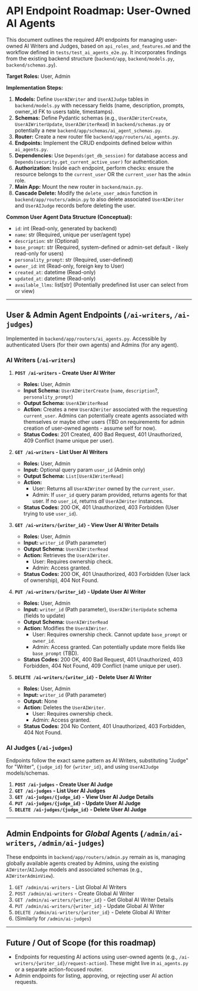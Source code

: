 # API Endpoint Roadmap: User-Owned AI Agents

This document outlines the required API endpoints for managing user-owned AI Writers and Judges, based on `api_roles_and_features.md` and the workflow defined in `tests/test_ai_agents_e2e.py`. It incorporates findings from the existing backend structure (`backend/app`, `backend/models.py`, `backend/schemas.py`).

**Target Roles:** User, Admin

**Implementation Steps:**

1.  **Models:** Define `UserAIWriter` and `UserAIJudge` tables in `backend/models.py` with necessary fields (name, description, prompts, owner_id FK to users table, timestamps).
2.  **Schemas:** Define Pydantic schemas (e.g., `UserAIWriterCreate`, `UserAIWriterUpdate`, `UserAIWriterRead`) in `backend/schemas.py` or potentially a new `backend/app/schemas/ai_agent_schemas.py`.
3.  **Router:** Create a new router file `backend/app/routers/ai_agents.py`.
4.  **Endpoints:** Implement the CRUD endpoints defined below within `ai_agents.py`.
5.  **Dependencies:** Use `Depends(get_db_session)` for database access and `Depends(security.get_current_active_user)` for authentication.
6.  **Authorization:** Inside each endpoint, perform checks: ensure the resource belongs to the `current_user` OR the `current_user` has the `admin` role.
7.  **Main App:** Mount the new router in `backend/main.py`.
8.  **Cascade Delete:** Modify the `delete_user_admin` function in `backend/app/routers/admin.py` to also delete associated `UserAIWriter` and `UserAIJudge` records before deleting the user.

**Common User Agent Data Structure (Conceptual):**
*   `id`: int (Read-only, generated by backend)
*   `name`: str (Required, unique per user/agent type)
*   `description`: str (Optional)
*   `base_prompt`: str (Required, system-defined or admin-set default - likely read-only for users)
*   `personality_prompt`: str (Required, user-defined)
*   `owner_id`: int (Read-only, foreign key to User)
*   `created_at`: datetime (Read-only)
*   `updated_at`: datetime (Read-only)
*   `available_llms`: list[str] (Potentially predefined list user can select from or view)

---

## User & Admin Agent Endpoints (`/ai-writers`, `/ai-judges`)

Implemented in `backend/app/routers/ai_agents.py`. Accessible by authenticated Users (for their own agents) and Admins (for any agent).

### AI Writers (`/ai-writers`)

1.  **`POST /ai-writers` - Create User AI Writer**
    *   **Roles:** User, Admin
    *   **Input Schema:** `UserAIWriterCreate` (`name`, `description`?, `personality_prompt`)
    *   **Output Schema:** `UserAIWriterRead`
    *   **Action:** Creates a new `UserAIWriter` associated with the requesting `current_user`. Admins can potentially create agents associated with themselves or maybe other users (TBD on requirements for admin creation of user-owned agents - assume self for now).
    *   **Status Codes:** 201 Created, 400 Bad Request, 401 Unauthorized, 409 Conflict (name unique per user).

2.  **`GET /ai-writers` - List User AI Writers**
    *   **Roles:** User, Admin
    *   **Input:** Optional query param `user_id` (Admin only)
    *   **Output Schema:** `List[UserAIWriterRead]`
    *   **Action:** 
        *   User: Returns all `UserAIWriter` owned by the `current_user`.
        *   Admin: If `user_id` query param provided, returns agents for that user. If no `user_id`, returns *all* `UserAIWriter` instances.
    *   **Status Codes:** 200 OK, 401 Unauthorized, 403 Forbidden (User trying to use `user_id`).

3.  **`GET /ai-writers/{writer_id}` - View User AI Writer Details**
    *   **Roles:** User, Admin
    *   **Input:** `writer_id` (Path parameter)
    *   **Output Schema:** `UserAIWriterRead`
    *   **Action:** Retrieves the `UserAIWriter`.
        *   User: Requires ownership check.
        *   Admin: Access granted.
    *   **Status Codes:** 200 OK, 401 Unauthorized, 403 Forbidden (User lack of ownership), 404 Not Found.

4.  **`PUT /ai-writers/{writer_id}` - Update User AI Writer**
    *   **Roles:** User, Admin
    *   **Input:** `writer_id` (Path parameter), `UserAIWriterUpdate` schema (fields to update)
    *   **Output Schema:** `UserAIWriterRead`
    *   **Action:** Modifies the `UserAIWriter`.
        *   User: Requires ownership check. Cannot update `base_prompt` or `owner_id`.
        *   Admin: Access granted. Can potentially update more fields like `base_prompt` (TBD).
    *   **Status Codes:** 200 OK, 400 Bad Request, 401 Unauthorized, 403 Forbidden, 404 Not Found, 409 Conflict (name unique per user).

5.  **`DELETE /ai-writers/{writer_id}` - Delete User AI Writer**
    *   **Roles:** User, Admin
    *   **Input:** `writer_id` (Path parameter)
    *   **Output:** None
    *   **Action:** Deletes the `UserAIWriter`.
        *   User: Requires ownership check.
        *   Admin: Access granted.
    *   **Status Codes:** 204 No Content, 401 Unauthorized, 403 Forbidden, 404 Not Found.

### AI Judges (`/ai-judges`)

Endpoints follow the exact same pattern as AI Writers, substituting "Judge" for "Writer", `{judge_id}` for `{writer_id}`, and using `UserAIJudge` models/schemas.

1.  **`POST /ai-judges` - Create User AI Judge**
2.  **`GET /ai-judges` - List User AI Judges**
3.  **`GET /ai-judges/{judge_id}` - View User AI Judge Details**
4.  **`PUT /ai-judges/{judge_id}` - Update User AI Judge**
5.  **`DELETE /ai-judges/{judge_id}` - Delete User AI Judge**

---

## Admin Endpoints for *Global* Agents (`/admin/ai-writers`, `/admin/ai-judges`)

These endpoints in `backend/app/routers/admin.py` remain as is, managing globally available agents created by Admins, using the existing `AIWriter`/`AIJudge` models and associated schemas (e.g., `AIWriterAdminView`).

1.  `GET /admin/ai-writers` - List Global AI Writers
2.  `POST /admin/ai-writers` - Create Global AI Writer
3.  `GET /admin/ai-writers/{writer_id}` - Get Global AI Writer Details
4.  `PUT /admin/ai-writers/{writer_id}` - Update Global AI Writer
5.  `DELETE /admin/ai-writers/{writer_id}` - Delete Global AI Writer
6.  (Similarly for `/admin/ai-judges`)

---

## Future / Out of Scope (for this roadmap)

*   Endpoints for requesting AI actions using user-owned agents (e.g., `/ai-writers/{writer_id}/request-action`). These might live in `ai_agents.py` or a separate action-focused router.
*   Admin endpoints for listing, approving, or rejecting user AI action requests. 